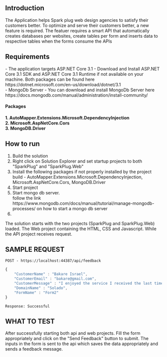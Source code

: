<h2>Introduction</h2>
The Application helps Spark plug web design agencies to satisfy their customers better. To optimize and serve their customers better, a new feature is required. The featuer requires a smart API that automatically creates databases per websites, create tables per form and inserts data to respective tables when the forms consume the APIs

<h2>Requirements</h2>
- The application targets ASP.NET Core 3.1 - Download and Install ASP.NET Core 3.1 SDK and ASP.NET Core 3.1 Runtime if not available on your machine. Both packages can be found here https://dotnet.microsoft.com/en-us/download/dotnet/3.1 <br>
- MongoDb Server - You can download and install MongoDb Server here https://docs.mongodb.com/manual/administration/install-community/
<h4>Packages<h4>
<p>
1. AutoMapper.Extensions.Microsoft.DependencyInjection <br>
2. Microsoft.AspNetCore.Cors <br>
3. MongoDB.Driver<br>
  </p>

  
  <h2>How to run</h2>
  <ol>
    <li>Build the solution</li>
    <li>Right click on Solution Explorer and set startup projects to both "SparkPlug" and "SparkPlug.Web"</li>
    <li>Install the following packages if not properly installed by the project build - AutoMapper.Extensions.Microsoft.DependencyInjection, Microsoft.AspNetCore.Cors, MongoDB.Driver
    <li>Start project</li>
    <li>Start mongo db server.  <br>
      follow the link https://www.mongodb.com/docs/manual/tutorial/manage-mongodb-processes/ on how to start a mongo db server
    </li>
    <li></li>
  </ol>
  
  The solution starts with the two projects (SparkPlug and SparkPlug.Web) loaded. The Web project containing the HTML, CSS and Javascript. While the API project receives request.
  
  
  ## SAMPLE REQUEST

``` POST - https://localhost:44387/api/feedback ```

``` javascript
{ 
    "CustomerName" : "Bakare Israel",
    "CustomerEmail" : "bakare@gmail.com",
    "CustomerMessage" : "I enjoyed the service I received the last time I patronized your business",
    "DomainName" : "Solado",
    "FormName" : "Form2"
}
```
  ```Response: Successful```
  
  ## WHAT TO TEST
  After successfully starting both api and web projects. Fill the form appropriately and click on the "Send Feedback" button to submit. The inputs in the form is sent to the api which saves the data appropriately and sends a feedback message.
